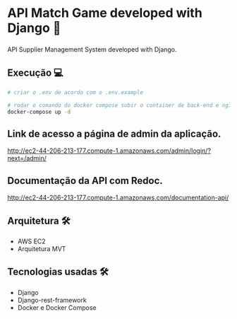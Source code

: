 



# API Match Game developed with Django :rocket:
 
<h3 align="center">
 
</h3>

<p align="left">
  API Supplier Management System developed with Django.
  
</p>


## Execução 💻

```sh
# criar o .env de acordo com o .env.example

# rodar o comando do docker compose subir o container de back-end e nginx.
docker-compose up -d
```
## Link de acesso a página de admin da aplicação.
http://ec2-44-206-213-177.compute-1.amazonaws.com/admin/login/?next=/admin/

## Documentação da API com Redoc.
http://ec2-44-206-213-177.compute-1.amazonaws.com/documentation-api/

## Arquitetura 🛠
  - AWS EC2 
  - Arquitetura MVT

## Tecnologias usadas 🛠
  - Django
  - Django-rest-framework
  - Docker e Docker Compose
  
